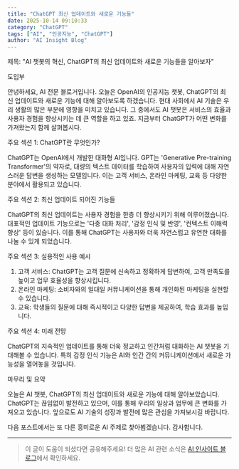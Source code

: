 ```yaml
---
title: "ChatGPT 최신 업데이트와 새로운 기능들"
date: 2025-10-14 09:10:33
category: "ChatGPT"
tags: ["AI", "인공지능", "ChatGPT"]
author: "AI Insight Blog"
---
```


제목: "AI 챗봇의 혁신, ChatGPT의 최신 업데이트와 새로운 기능들을 알아보자"

도입부

안녕하세요, AI 전문 블로거입니다. 오늘은 OpenAI의 인공지능 챗봇, ChatGPT의 최신 업데이트와 새로운 기능에 대해 알아보도록 하겠습니다. 현대 사회에서 AI 기술은 우리 생활의 많은 부분에 영향을 미치고 있습니다. 그 중에서도 AI 챗봇은 서비스의 효율과 사용자 경험을 향상시키는 데 큰 역할을 하고 있죠. 지금부터 ChatGPT가 어떤 변화를 가져왔는지 함께 살펴봅시다.

주요 섹션 1: ChatGPT란 무엇인가?

ChatGPT는 OpenAI에서 개발한 대화형 AI입니다. GPT는 'Generative Pre-training Transformer'의 약자로, 대량의 텍스트 데이터를 학습하여 사용자의 입력에 대해 자연스러운 답변을 생성하는 모델입니다. 이는 고객 서비스, 온라인 마케팅, 교육 등 다양한 분야에서 활용되고 있습니다.

주요 섹션 2: 최신 업데이트 되어진 기능들

ChatGPT의 최신 업데이트는 사용자 경험을 한층 더 향상시키기 위해 이루어졌습니다. 대표적인 업데이트 기능으로는 '다중 대화 처리', '감정 인식 및 반영', '컨텍스트 이해력 향상' 등이 있습니다. 이를 통해 ChatGPT는 사용자와 더욱 자연스럽고 유연한 대화를 나눌 수 있게 되었습니다.

주요 섹션 3: 실용적인 사용 예시

1. 고객 서비스: ChatGPT는 고객 질문에 신속하고 정확하게 답변하여, 고객 만족도를 높이고 업무 효율성을 향상시킵니다.
2. 온라인 마케팅: 소비자와의 일대일 커뮤니케이션을 통해 개인화된 마케팅을 실현할 수 있습니다.
3. 교육: 학생들의 질문에 대해 즉시적이고 다양한 답변을 제공하여, 학습 효과를 높입니다.

주요 섹션 4: 미래 전망

ChatGPT의 지속적인 업데이트를 통해 더욱 정교하고 인간처럼 대화하는 AI 챗봇을 기대해볼 수 있습니다. 특히 감정 인식 기능은 AI와 인간 간의 커뮤니케이션에서 새로운 가능성을 열어놓을 것입니다.

마무리 및 요약

오늘은 AI 챗봇, ChatGPT의 최신 업데이트와 새로운 기능에 대해 알아보았습니다. ChatGPT는 끊임없이 발전하고 있으며, 이를 통해 우리의 일상과 업무에 큰 변화를 가져오고 있습니다. 앞으로도 AI 기술의 성장과 발전에 많은 관심을 가져보시길 바랍니다.

다음 포스트에서는 또 다른 흥미로운 AI 주제로 찾아뵙겠습니다. 감사합니다.

---

> 이 글이 도움이 되셨다면 공유해주세요! 
> 더 많은 AI 관련 소식은 [AI 인사이트 블로그](https://tonyhwang1004.github.io/ai-insight-blog)에서 확인하세요.
